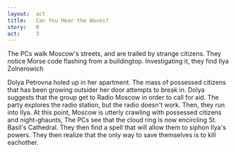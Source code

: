 ```yaml
---
layout:  act
title:   Can You Hear the Waves?
story:   0
act:     3
---
```


The PCs walk Moscow's streets, and are trailed by strange citizens.
They notice Morse code flashing from a buildingtop.
Investigating it, they find Ilya Zolnerowich


Dolya Petrovna holed up in her apartment.
The mass of possessed citizens that has been growing outsider her door attempts to break in.
Dolya suggests that the group get to Radio Moscow in order to call for aid.
The party explores the radio station, but the radio doesn't work.
Then, they run into Ilya.
At this point, Moscow is utterly crawling with possessed citizens and night-ghaunts,
The PCs see that the cloud ring is now encircling St. Basil's Cathedral.
They then find a spell that will allow them to siphon Ilya's powers.
They then realize that the only way to save themselves is to kill eachother.







